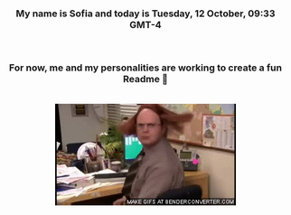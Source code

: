 


<div align="center">
<h3 >My name is Sofia and today is Tuesday, 12 October, 09:33 GMT-4</h3><br>
<h3 >For now, me and my personalities are working to create a fun Readme 👋
</h3><br>
<img src='img/dwight.gif' alt='working...'/>
</div>
